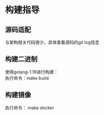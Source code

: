 # 构建指导

## 源码适配
与架构相关代码很少，具体查看源码的git log信息

## 构建二进制
使用golang-1.19进行构建：        
执行命令：make build       


## 构建镜像
执行命令： make docker
